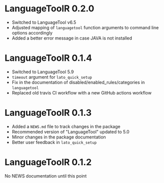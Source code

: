 # LanguageToolR 0.2.0

* Switched to LanguageTool v6.5
* Adjusted mapping of `languagetool` function arguments to command line options accordingly
* Added a better error message in case JAVA is not installed

# LanguageToolR 0.1.4

* Switched to LanguageTool 5.9
* `timeout` argument for `lato_quick_setup`
* Fix in the documentation of disabled/enabled_rules/categories in `languagetool`
* Replaced old travis CI workflow with a new GitHub actions workflow

# LanguageToolR 0.1.3

* Added a `NEWS.md` file to track changes in the package
* Recommended version of "LanguageTool" updated to 5.0
* Minor changes in the package documentation
* Better user feedback in `lato_quick_setup`

# LanguageToolR 0.1.2

No NEWS documentation until this point
